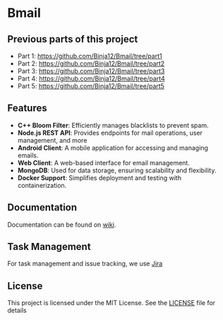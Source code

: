 # Bmail

## Previous parts of this project
- Part 1: https://github.com/Binja12/Bmail/tree/part1
- Part 2: https://github.com/Binja12/Bmail/tree/part2
- Part 3: https://github.com/Binja12/Bmail/tree/part3
- Part 4: https://github.com/Binja12/Bmail/tree/part4
- Part 5:  https://github.com/Binja12/Bmail/tree/part5

## Features
- **C++ Bloom Filter**: Efficiently manages blacklists to prevent spam.
- **Node.js REST API**: Provides endpoints for mail operations, user management, and more
- **Android Client**: A mobile application for accessing and managing emails.
- **Web Client**: A web-based interface for email management.
- **MongoDB**: Used for data storage, ensuring scalability and flexibility.
- **Docker Support**: Simplifies deployment and testing with containerization.

## Documentation
Documentation can be found on [wiki](wiki/README.md).

## Task Management
For task management and issue tracking, we use
[Jira](https://live-team-binja.atlassian.net/jira/software/projects/BMAIL/boards/34/timeline)

## License
This project is licensed under the MIT License. See the [LICENSE](LICENSE) file for details
